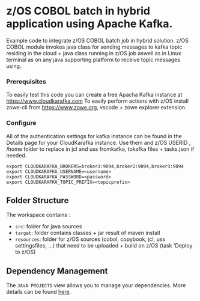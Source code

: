 # z/OS COBOL batch in hybrid application using Apache Kafka.

 Example code to integrate z/OS COBOL batch job in hybrid solution. z/OS COBOL module invokes java class for sending messages to kafka topic residing in the cloud + java class running in z/OS job aswell as in Linux terminal as on any java supporting platform to receive topic messages using.

### Prerequisites

To easily test this code you can create a free Apacha Kafka instance at https://www.cloudkarafka.com
To easily perform actions with z/OS install zowe-cli from https://www.zowe.org, vscode + zowe explorer extension.

### Configure

All of the authentication settings for kafka instance can be found in the Details page for your CloudKarafka instance. Use them and z/OS USERID , /home folder to replace in jcl and uss fromkafka, tokafka files + tasks.json if needed.

```
export CLOUDKARAFKA_BROKERS=broker1:9094,broker2:9094,broker3:9094
export CLOUDKARAFKA_USERNAME=<username>
export CLOUDKARAFKA_PASSWORD=<password>
export CLOUDKARAFKA_TOPIC_PREFIX=<topicprefix>
```

## Folder Structure

The workspace contains :

- `src`: folder for java sources
- `target`: folder contains classes + jar result of maven install
- `resources`: folder for z/OS sources (cobol, copybook, jcl, uss settingsfiles, ...) that need to be uploaded + build on z/OS (task 'Deploy to z/OS)


## Dependency Management

The `JAVA PROJECTS` view allows you to manage your dependencies. More details can be found [here](https://github.com/microsoft/vscode-java-dependency#manage-dependencies).
